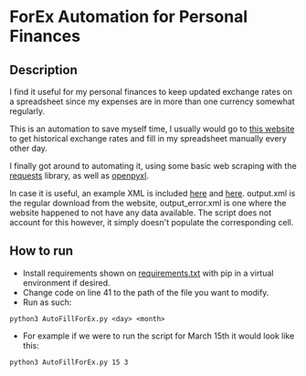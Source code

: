 # ForEx Automation for Personal Finances

## Description

I find it useful for my personal finances to keep updated exchange rates on a spreadsheet
since my expenses are in more than one currency somewhat regularly.

This is an automation to save myself time, I usually would go to [this website](http://www.floatrates.com/)
to get historical exchange rates and fill in my spreadsheet manually every other day.

I finally got around to automating it, using some basic web scraping with the [requests](https://docs.python-requests.org/en/latest/)
library, as well as [openpyxl](https://openpyxl.readthedocs.io/en/stable/).

In case it is useful, an example XML is included [here](output.xml) and [here](output_error.xml).
output.xml is the regular download from the website, output_error.xml is one
where the website happened to not have any data available. The script does not account
for this however, it simply doesn't populate the corresponding cell.

## How to run

* Install requirements shown on [requirements.txt](requirements.txt) with pip in a virtual
environment if desired.
* Change code on line 41 to the path of the file you want to modify.
* Run as such:

```
python3 AutoFillForEx.py <day> <month>
```

* For example if we were to run the script for March 15th it would look like this:

```
python3 AutoFillForEx.py 15 3
```
